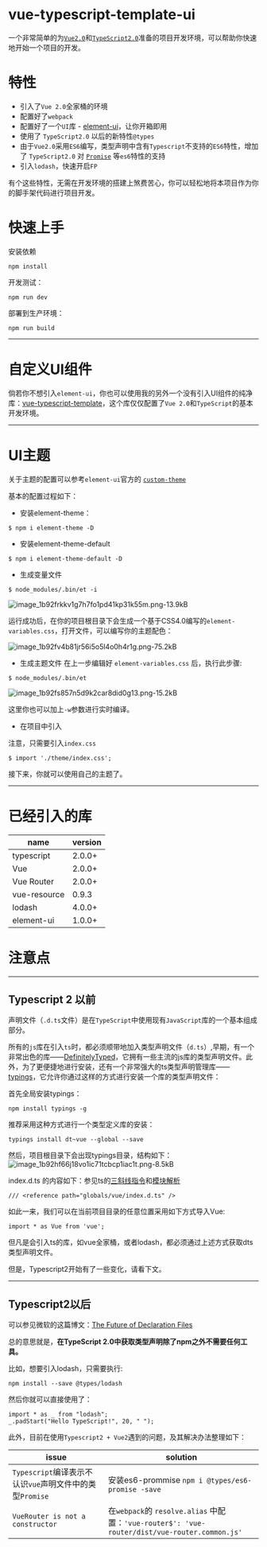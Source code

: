# vue-typescript-template-ui

一个非常简单的为[`Vue2.0`][1]和[`TypeScript2.0`][2]准备的项目开发环境，可以帮助你快速地开始一个项目的开发。

# 特性

- 引入了`Vue 2.0`全家桶的环境
- 配置好了`webpack`
- 配置好了一个`UI`库 - [element-ui][3]，让你开箱即用
- 使用了 `TypeScript2.0` 以后的新特性`@types`
- 由于`Vue2.0`采用`ES6`编写，类型声明中含有`Typescript`不支持的`ES6`特性，增加了 `TypeScript2.0` 对 [`Promise`][4] 等`es6`特性的支持
- 引入`lodash`，快速开启`FP`

有个这些特性，无需在开发环境的搭建上煞费苦心，你可以轻松地将本项目作为你的脚手架代码进行项目开发。

# 快速上手

安装依赖
```
npm install
```
开发测试：
```
npm run dev
```
部署到生产环境：
```
npm run build
```

---

# 自定义UI组件

倘若你不想引入`element-ui`，你也可以使用我的另外一个没有引入UI组件的纯净库：[vue-typescript-template][5]，这个库仅仅配置了`Vue 2.0`和`TypeScript`的基本开发环境。

---

# UI主题

关于主题的配置可以参考`element-ui`官方的 [`custom-theme`][6]

基本的配置过程如下：

- 安装element-theme：
```
$ npm i element-theme -D
```

- 安装element-theme-default
```
$ npm i element-theme-default -D 
```

- 生成变量文件

```
$ node_modules/.bin/et -i
```
![image_1b92frkkv1g7h7fo1pd41kp31k55m.png-13.9kB][7]

运行成功后，在你的项目根目录下会生成一个基于CSS4.0编写的`element-variables.css`，打开文件，可以编写你的主题配色：

![image_1b92fv4b81jr56i5o5l4o0h4r1g.png-75.2kB][8]


- 生成主题文件
在上一步编辑好 `element-variables.css` 后，执行此步骤:
```
$ node_modules/.bin/et
```

![image_1b92fs857n5d9k2car8did0g13.png-15.2kB][9]

这里你也可以加上`-w`参数进行实时编译。

- 在项目中引入

注意，只需要引入`index.css`
```
$ import './theme/index.css';
```

接下来，你就可以使用自己的主题了。

---

# 已经引入的库

name | version
--- | ---
typescript | 2.0.0+
Vue | 2.0.0+
Vue Router | 2.0.0+
vue-resource | 0.9.3
lodash | 4.0.0+
element-ui | 1.0.0+


# 注意点

---

## Typescript 2 以前

声明文件（`.d.ts`文件）是在`TypeScript`中使用现有`JavaScript`库的一个基本组成部分。

所有的`js`库在引入`ts`时，都必须顺带地加入类型声明文件（`d.ts`）,早期，有一个非常出色的库——[DefinitelyTyped][10]，它拥有一些主流的js库的类型声明文件。此外，为了更便捷地进行安装，还有一个非常强大的ts类型声明管理库——[typings][11]，它允许你通过这样的方式进行安装一个库的类型声明文件：

首先全局安装typings：
```
npm install typings -g
```
推荐采用这种方式进行一个类型定义库的安装：
```
typings install dt~vue --global --save
```
然后，项目根目录下会出现typings目录，结构如下：
![image_1b92hf66j18vo1ic71tcbcp1iac1t.png-8.5kB][12]

index.d.ts 的内容如下：参见ts的[三斜线指令][13]和[模块解析][14]
```
/// <reference path="globals/vue/index.d.ts" />
```

如此一来，我们可以在当前项目目录的任意位置采用如下方式导入Vue:

```
import * as Vue from 'vue';
```

但凡是会引入ts的库，如vue全家桶，或者lodash，都必须通过上述方式获取dts类型声明文件。

但是，Typescript2开始有了一些变化，请看下文。

---

## Typescript2以后

可以参见微软的这篇博文：[The Future of Declaration Files][15]

总的意思就是，**在TypeScript 2.0中获取类型声明除了npm之外不需要任何工具。**

比如，想要引入lodash，只需要执行:

```
npm install --save @types/lodash
```

然后你就可以直接使用了：

```
import * as _ from "lodash";
_.padStart("Hello TypeScript!", 20, " ");
```

此外，目前在使用`Typescript2 + Vue2`遇到的问题，及其解决办法整理如下：

issue | solution
--- | ---
`Typescript`编译表示不认识`vue`声明文件中的类型`Promise` | 安装es6-prommise `npm i @types/es6-promise -save`
`VueRouter is not a constructor` | 在`webpack`的 `resolve.alias` 中配置：`'vue-router$': 'vue-router/dist/vue-router.common.js'`

  [1]: https://github.com/vuejs/vue
  [2]: https://github.com/Microsoft/TypeScript
  [3]: https://github.com/ElemeFE/element
  [4]: https://github.com/stefanpenner/es6-promise
  [5]: https://github.com/toxichl/vue-typescript-template
  [6]: http://element.eleme.io/#/en-US/component/custom-theme
  [7]: http://static.zybuluo.com/a472590061/jg8g8a6392ppmohabnoh7qii/image_1b92frkkv1g7h7fo1pd41kp31k55m.png
  [8]: http://static.zybuluo.com/a472590061/6oweqbrqjvfm221l3b64ny81/image_1b92fv4b81jr56i5o5l4o0h4r1g.png
  [9]: http://static.zybuluo.com/a472590061/64vc46bkcp3yaayxf6oimqtw/image_1b92fs857n5d9k2car8did0g13.png
  [10]: https://github.com/DefinitelyTyped/DefinitelyTyped
  [11]: https://github.com/typings/typings
  [12]: http://static.zybuluo.com/a472590061/crvbo8k38quhhywmn1j8pcz9/image_1b92hf66j18vo1ic71tcbcp1iac1t.png
  [13]: https://www.tslang.cn/docs/handbook/triple-slash-directives.html
  [14]: https://www.tslang.cn/docs/handbook/module-resolution.html
  [15]: https://blogs.msdn.microsoft.com/typescript/2016/06/15/the-future-of-declaration-files/